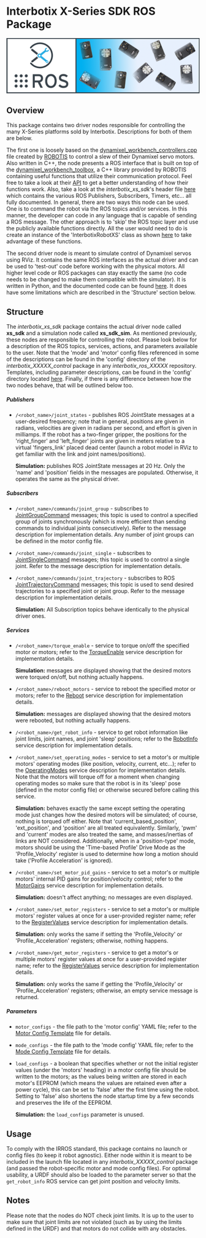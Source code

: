 # Interbotix X-Series SDK ROS Package
![xs_sdk_banner](images/xs_sdk_banner.png)

## Overview
This package contains two driver nodes responsible for controlling the many X-Series platforms sold by Interbotix. Descriptions for both of them are below.

The first one is loosely based on the [dynamixel_workbench_controllers.cpp](https://github.com/ROBOTIS-GIT/dynamixel-workbench/blob/master/dynamixel_workbench_controllers/src/dynamixel_workbench_controllers.cpp) file created by [ROBOTIS](http://www.robotis.us/) to control a slew of their Dynamixel servo motors. Also written in C++, the node presents a ROS interface that is built on top of the [dynamixel_workbench_toolbox](https://github.com/ROBOTIS-GIT/dynamixel-workbench/tree/master/dynamixel_workbench_toolbox), a C++ library provided by ROBOTIS containing useful functions that utilize their communication protocol. Feel free to take a look at their [API](http://emanual.robotis.com/docs/en/software/dynamixel/dynamixel_workbench/#api-references) to get a better understanding of how their functions work. Also, take a look at the *interbotix_xs_sdk*'s header file [here](include/interbotix_xs_sdk/xs_sdk_obj.h) which contains the various ROS Publishers, Subscribers, Timers, etc... all fully documented. In general, there are two ways this node can be used. One is to command the robot via the ROS topics and/or services. In this manner, the developer can code in any language that is capable of sending a ROS message. The other approach is to 'skip' the ROS topic layer and use the publicly available functions directly. All the user would need to do is create an instance of the 'InterbotixRobotXS' class as shown [here](src/xs_sdk.cpp) to take advantage of these functions.

The second driver node is meant to simulate control of Dynamixel servos using RViz. It contains the same ROS interfaces as the actual driver and can be used to 'test-out' code before working with the physical motors. All higher level code or ROS packages can stay exactly the same (no code needs to be changed to make them compatible with the simulator). It is written in Python, and the documented code can be found [here](scripts/xs_sdk_sim). It does have some limitations which are described in the 'Structure' section below.

## Structure

The *interbotix_xs_sdk* package contains the actual driver node called **xs_sdk** and a simulation node called **xs_sdk_sim**. As mentioned previously, these nodes are responsible for controlling the robot. Please look below for a description of the ROS topics, services, actions, and parameters available to the user. Note that the 'mode' and 'motor' config files referenced in some of the descriptions can be found in the 'config' directory of the *interbotix_XXXXX_control* package in any *interbotix_ros_XXXXX* repository. Templates, including parameter descriptions, can be found in the 'config' directory located [here](config/). Finally, if there is any difference between how the two nodes behave, that will be outlined below too.

##### Publishers
- `/<robot_name>/joint_states` - publishes ROS JointState messages at a user-desired frequency; note that in general, positions are given in radians, velocities are given in radians per second, and effort is given in milliamps. If the robot has a two-finger gripper, the positions for the 'right_finger' and 'left_finger' joints are given in meters relative to a virtual 'fingers_link' placed dead center (launch a robot model in RViz to get familiar with the link and joint names/positions).

  **Simulation:** publishes ROS JointState messages at 20 Hz. Only the 'name' and 'position' fields in the messages are populated. Otherwise, it operates the same as the physical driver.

##### Subscribers
- `/<robot_name>/commands/joint_group` - subscribes to [JointGroupCommand](msg/JointGroupCommand.msg) messages; this topic is used to control a specified group of joints synchronously (which is more efficient than sending commands to individual joints consecutively). Refer to the message description for implementation details. Any number of joint groups can be defined in the motor config file.
- `/<robot_name>/commands/joint_single` - subscribes to [JointSingleCommand](msg/JointSingleCommand.msg) messages; this topic is used to control a single joint. Refer to the message description for implementation details.
- `/<robot_name>/commands/joint_trajectory` - subscribes to ROS [JointTrajectoryCommand](msg/JointTrajectoryCommand.msg) messages; this topic is used to send desired trajectories to a specified joint or joint group. Refer to the message description for implementation details.

  **Simulation:** All Subscription topics behave identically to the physical driver ones.

##### Services
- `/<robot_name>/torque_enable` - service to torque on/off the specified motor or motors; refer to the [TorqueEnable](srv/TorqueEnable.srv) service description for implementation details.

  **Simulation:** messages are displayed showing that the desired motors were torqued on/off, but nothing actually happens.

- `/<robot_name>/reboot_motors` - service to reboot the specified motor or motors; refer to the [Reboot](srv/Reboot.srv) service description for implementation details.

  **Simulation:** messages are displayed showing that the desired motors were rebooted, but nothing actually happens.

- `/<robot_name>/get_robot_info` - service to get robot information like joint limits, joint names, and joint 'sleep' positions; refer to the [RobotInfo](srv/RobotInfo.srv) service description for implementation details.
- `/<robot_name>/set_operating_modes` - service to set a motor's or multiple motors' operating modes (like position, velocity, current, etc...); refer to the [OperatingModes](srv/OperatingModes.srv) service description for implementation details. Note that the motors will torque off for a moment when changing operating modes so make sure that the robot is in its 'sleep' pose (defined in the motor config file) or otherwise secured before calling this service.

  **Simulation:** behaves exactly the same except setting the operating mode just changes how the desired motors will be simulated; of course, nothing is torqued off either. Note that 'current_based_position', 'ext_position', and 'position' are all treated equivalently. Similarly, 'pwm' and 'current' modes are also treated the same, and masses/inertias of links are NOT considered. Additionally, when in a 'position-type' mode, motors should be using the 'Time-based Profile' Drive Mode as the 'Profile_Velocity' register is used to determine how long a motion should take ('Profile Acceleration' is ignored).

- `/<robot_name>/set_motor_pid_gains` - service to set a motor's or multiple motors' internal PID gains for position/velocity control; refer to the [MotorGains](srv/MotorGains.srv) service description for implementation details.

  **Simulation:** doesn't affect anything; no messages are even displayed.

- `/<robot_name>/set_motor_registers` - service to set a motor's or multiple motors' register values at once for a user-provided register name; refer to the [RegisterValues](srv/RegisterValues.srv) service description for implementation details.

  **Simulation:** only works the same if setting the 'Profile_Velocity' or 'Profile_Acceleration' registers; otherwise, nothing happens.

- `/<robot_name>/get_motor_registers` - service to get a motor's or multiple motors' register values at once for a user-provided register name; refer to the [RegisterValues](srv/RegisterValues.srv) service description for implementation details.

  **Simulation:** only works the same if getting the 'Profile_Velocity' or 'Profile_Acceleration' registers; otherwise, an empty service message is returned.

##### Parameters

- `motor_configs` - the file path to the 'motor config' YAML file; refer to the [Motor Config Template](config/motor_configs_template.yaml) file for details.
- `mode_configs` - the file path to the 'mode config' YAML file; refer to the [Mode Config Template](config/mode_configs_template.yaml) file for details.
- `load_configs` - a boolean that specifies whether or not the initial register values (under the 'motors' heading) in a motor config file should be written to the motors; as the values being written are stored in each motor's EEPROM (which means the values are retained even after a power cycle), this can be set to 'false' after the first time using the robot. Setting to 'false' also shortens the node startup time by a few seconds and preserves the life of the EEPROM.

  **Simulation:** the `load_configs` parameter is unused.

## Usage

To comply with the IRROS standard, this package contains no launch or config files (to keep it robot agnostic). Either node within it is meant to be included in the launch file located in any *interbotix_XXXXX_control* package (and passed the robot-specific motor and mode config files). For optimal usability, a URDF should also be loaded to the parameter server so that the `get_robot_info` ROS service can get joint position and velocity limits.

## Notes

Please note that the nodes do NOT check joint limits. It is up to the user to make sure that joint limits are not violated (such as by using the limits defined in the URDF) and that motors do not collide with any obstacles.
